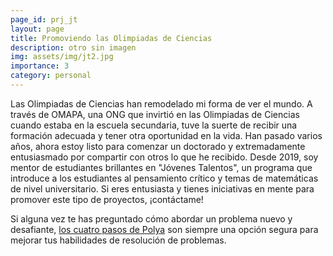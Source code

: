 ```yaml
---
page_id: prj_jt
layout: page
title: Promoviendo las Olimpiadas de Ciencias
description: otro sin imagen
img: assets/img/jt2.jpg
importance: 3
category: personal
---
```


Las Olimpiadas de Ciencias han remodelado mi forma de ver el mundo.
A través de OMAPA, una ONG que invirtió en las Olimpiadas de Ciencias cuando estaba en la escuela secundaria, tuve la suerte de recibir una formación adecuada y tener otra oportunidad en la vida.
Han pasado varios años, ahora estoy listo para comenzar un doctorado y extremadamente entusiasmado por compartir con otros lo que he recibido. Desde 2019, soy mentor de estudiantes brillantes en "Jóvenes Talentos", un programa que introduce
a los estudiantes al pensamiento crítico y temas de matemáticas de nivel universitario. Si eres entusiasta y tienes iniciativas en mente para promover este tipo de proyectos, ¡contáctame!

Si alguna vez te has preguntado cómo abordar un problema nuevo y desafiante, <a href="https://math.berkeley.edu/~gmelvin/polya.pdf">los cuatro pasos de Polya</a> son siempre una opción segura para mejorar tus habilidades de resolución de problemas.
